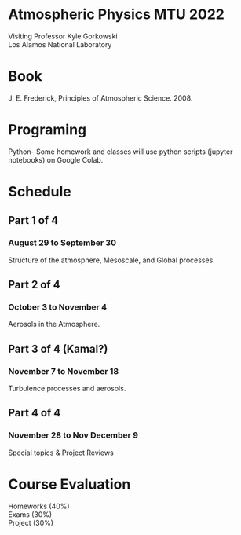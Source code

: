 # Atmospheric Physics MTU 2022

Visiting Professor Kyle Gorkowski\
Los Alamos National Laboratory

# Book
J. E. Frederick, Principles of Atmospheric Science. 2008.

# Programing
Python- Some homework and classes will use python scripts (jupyter notebooks) on Google Colab.

# Schedule

## Part 1 of 4
### August 29 to September 30
Structure of the atmosphere, Mesoscale, and Global processes.

## Part 2 of 4
### October 3 to November 4
Aerosols in the Atmosphere.

## Part 3 of 4 (Kamal?)
### November 7 to November 18 
Turbulence processes and aerosols.

## Part 4 of 4
### November 28 to Nov December 9
Special topics \& Project Reviews

# Course Evaluation
Homeworks (40%)\
Exams (30%)\
Project (30%)
